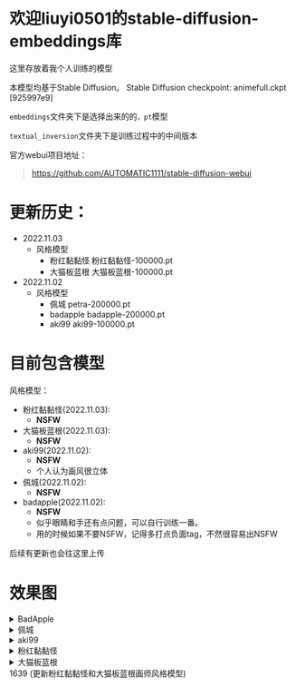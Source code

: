 # 欢迎liuyi0501的stable-diffusion-embeddings库

这里存放着我个人训练的模型

本模型均基于Stable Diffusion。
Stable Diffusion checkpoint: animefull.ckpt [925997e9]

`embeddings`文件夹下是选择出来的的`，pt`模型

`textual_inversion`文件夹下是训练过程中的中间版本

官方webui项目地址：
>https://github.com/AUTOMATIC1111/stable-diffusion-webui

# 更新历史：
- 2022.11.03
  - 风格模型
    - 粉红黏黏怪 粉红黏黏怪-100000.pt
    - 大猫板蓝根 大猫板蓝根-100000.pt
- 2022.11.02
  - 风格模型
    - 佩城 petra-200000.pt
    - badapple badapple-200000.pt
    - aki99 aki99-100000.pt
    
# 目前包含模型

风格模型：
- 粉红黏黏怪(2022.11.03):
  - **NSFW**
- 大猫板蓝根(2022.11.03):
  - **NSFW**
- aki99(2022.11.02):
  - **NSFW**
  - 个人认为画风很立体
- 佩城(2022.11.02):
  - **NSFW** 
- badapple(2022.11.02):
  - **NSFW**
  - 似乎眼睛和手还有点问题，可以自行训练一番。
  - 用的时候如果不要NSFW，记得多打点负面tag，不然很容易出NSFW

后续有更新也会往这里上传

# 效果图
<details>
  <summary>BadApple</summary>
  
  ![](https://github.com/liuyi0501/stable-diffusion-embeddings/raw/main/embeddings/badapple-200000.png)
</details>

<details>
  <summary>佩城</summary>
  
  ![](https://github.com/liuyi0501/stable-diffusion-embeddings/raw/main/embeddings/petra-200000.png)
</details>

<details>
  <summary>aki99</summary>
  
  ![](https://github.com/liuyi0501/stable-diffusion-embeddings/raw/main/embeddings/aki99-100000.png)
<<<<<<< HEAD
=======
</details>

<details>
  <summary>粉红黏黏怪</summary>
  
  ![](https://github.com/liuyi0501/stable-diffusion-embeddings/raw/main/embeddings/粉红黏黏怪-100000.png)
</details>

<details>
  <summary>大猫板蓝根</summary>
  
  ![](https://github.com/liuyi0501/stable-diffusion-embeddings/raw/main/embeddings/大猫板蓝根-100000.png)
</details>
1639 (更新粉红黏黏怪和大猫板蓝根画师风格模型)
</details>
